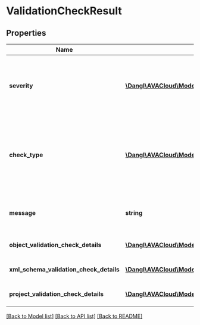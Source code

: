 # ValidationCheckResult

## Properties
Name | Type | Description | Notes
------------ | ------------- | ------------- | -------------
**severity** | [**\Dangl\AVACloud\Model\ValidationSeverity**](ValidationSeverity.md) | The severity for this check. Usually, low severity checks do not impact data exchange with third party applications | 
**check_type** | [**\Dangl\AVACloud\Model\ValidationCheckType**](ValidationCheckType.md) | The actual check that is represented by this result. Additional information may be found in other properties of this class, depending on the check. | 
**message** | **string** | A human readable message describing the result of the check. | [optional] 
**object_validation_check_details** | [**\Dangl\AVACloud\Model\ObjectValidationCheckDetails**](ObjectValidationCheckDetails.md) | For CheckType of types ObjectValidation | [optional] 
**xml_schema_validation_check_details** | [**\Dangl\AVACloud\Model\XmlSchemaValidationCheckDetails**](XmlSchemaValidationCheckDetails.md) | For CheckType of types XmlSchemaCheck | [optional] 
**project_validation_check_details** | [**\Dangl\AVACloud\Model\ProjectValidationCheckDetails**](ProjectValidationCheckDetails.md) | For CheckType of types ProjectValidation | [optional] 

[[Back to Model list]](../README.md#documentation-for-models) [[Back to API list]](../README.md#documentation-for-api-endpoints) [[Back to README]](../README.md)


